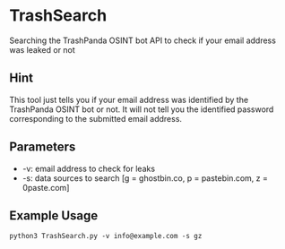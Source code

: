 # TrashSearch
Searching the TrashPanda OSINT bot API to check if your email address was leaked or not

## Hint
This tool just tells you if your email address was identified by the TrashPanda OSINT bot or not. It will not tell you the identified password corresponding to the submitted email address.

## Parameters
- -v: email address to check for leaks
- -s: data sources to search [g = ghostbin.co, p = pastebin.com, z = 0paste.com]

## Example Usage
```console
python3 TrashSearch.py -v info@example.com -s gz
```
